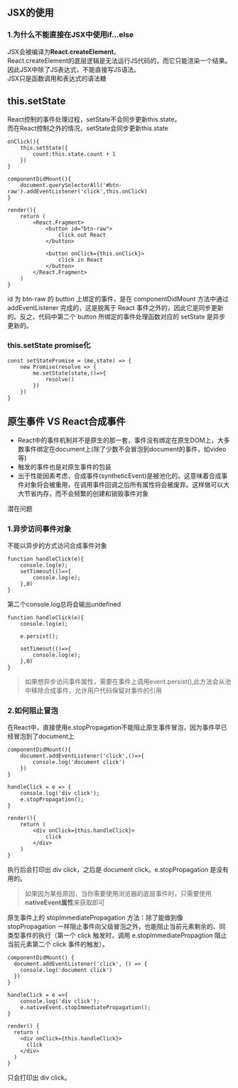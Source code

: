 ## JSX的使用
### 1.为什么不能直接在JSX中使用if...else
JSX会被编译为**React.createElement**。  
React.createElement的底层逻辑是无法运行JS代码的，而它只能渲染一个结果。因此JSX中除了JS表达式，不能直接写JS语法。  
JSX只是函数调用和表达式的语法糖

## this.setState
React控制的事件处理过程，setState不会同步更新this.state。  
而在React控制之外的情况，setState会同步更新this.state  

```
onClick(){
    this.setState({
        count:this.state.count + 1
    })
}

componentDidMount(){
    document.querySelectorAll('#btn-raw').addEventListener('click',this.onClick)
}

render(){
    return (
        <React.Fragment>
            <button id="btn-raw">
                click out React
            </button>

            <button onClick={this.onClick}>
                click in React
            </button>
        </React.Fragment>
    )
}
```
id 为 btn-raw 的 button 上绑定的事件，是在 componentDidMount 方法中通过 addEventListener 完成的，这是脱离于 React 事件之外的，因此它是同步更新的。反之，代码中第二个 button 所绑定的事件处理函数对应的 setState 是异步更新的。

### this.setState promise化
```
const setStatePromise = (me,state) => {
    new Promise(resolve => {
        me.setState(state,()=>{
            resolve()
        })
    })
}
```

## 原生事件 VS React合成事件
- React中的事件机制并不是原生的那一套，事件没有绑定在原生DOM上，大多数事件绑定在document上(除了少数不会冒泡到document的事件，如video等)
- 触发的事件也是对原生事件的包装
- 出于性能因素考虑，合成事件(syntheticEvent)是被池化的。这意味着合成事件对象将会被重用，在调用事件回调之后所有属性将会被废弃。这样做可以大大节省内存，而不会频繁的创建和销毁事件对象

潜在问题  
### 1.异步访问事件对象
不能以异步的方式访问合成事件对象  
```
function handleClick(e){
    console.log(e);
    setTimeout(()=>{
        console.log(e);
    },0)
}
```
第二个console.log总将会输出undefined
```
function handleClick(e){
    console.log(e);

    e.persist();

    setTimeout(()=>{
        console.log(e);
    },0)
}
```
> 如果想异步访问事件属性，需要在事件上调用event.persist(),此方法会从池中移除合成事件，允许用户代码保留对事件的引用

### 2.如何阻止冒泡
在React中，直接使用e.stopPropagation不能阻止原生事件冒泡，因为事件早已经冒泡到了document上
```
componentDidMount(){
    document.addEventListener('click',()=>{
        console.log('document click')
    })
}

handleClick = e => {
    console.log('div click');
    e.stopPropagation();
}

render(){
    return (
        <div onClick={this.handleClick}>
            click
        </div>
    )
}
```
执行后会打印出 div click，之后是 document click。e.stopPropagation 是没有用的。  

> 如果因为某些原因，当你需要使用浏览器的底层事件时，只需要使用**nativeEvent属性**来获取即可   

原生事件上的 stopImmediatePropagation 方法：除了能做到像 stopPropagation 一样阻止事件向父级冒泡之外，也能阻止当前元素剩余的、同类型事件的执行（第一个 click 触发时，调用 e.stopImmediatePropagtion 阻止当前元素第二个 click 事件的触发）。

```
componentDidMount() {
  document.addEventListener('click', () => {
    console.log('document click')
  })
}

handleClick = e =>{
    console.log('div click');
    e.nativeEvent.stopImmediatePropagation();
}

render() {
  return (
    <div onClick={this.handleClick}>
      click
    </div>
  )
}
```
只会打印出 div click。